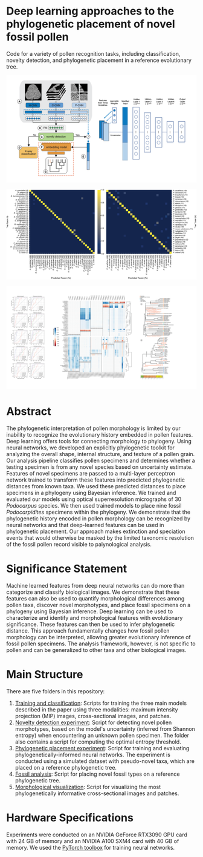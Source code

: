 # Deep learning approaches to the phylogenetic placement of novel fossil pollen
Code for a variety of pollen recognition tasks, including classification, novelty detection, and phylogenetic placement in a reference evolutionary tree. 

<p align="center">
  <img src="https://github.com/madaime2/Novel_Pollen_Phylogenetic_Placement/blob/main/Figs/Pipeline_MLP_Combined.png" width = 950 title="hover text">
  
<p align="center">
  <img src="https://github.com/madaime2/Novel_Pollen_Phylogenetic_Placement/blob/main/Figs/Confusion_Matrices_Averaged_Fused_Models_Arial_F.png" width = 950 title="hover text">
  
<p align="center">
  <img src="https://github.com/madaime2/Novel_Pollen_Phylogenetic_Placement/blob/main/Figs/ROC_Curves_Error_Matrices_Trees.png" title="hover text">

# Abstract
The phylogenetic interpretation of pollen morphology is limited by our inability to recognize the evolutionary history embedded in pollen features. Deep learning offers tools for connecting morphology to phylogeny. Using neural networks, we developed an explicitly phylogenetic toolkit for analyzing the overall shape, internal structure, and texture of a pollen grain. Our analysis pipeline classifies pollen specimens and determines whether a testing specimen is from any novel species based on uncertainty estimate. Features of novel specimens are passed to a multi-layer perceptron network trained to transform these features into predicted phylogenetic distances from known taxa. We used these predicted distances to place specimens in a phylogeny using Bayesian inference. We trained and evaluated our models using optical superresolution micrographs of 30 _Podocarpus_ species. We then used trained models to place nine fossil _Podocarpidites_ specimens within the phylogeny. We demonstrate that the phylogenetic history encoded in pollen morphology can be recognized by neural networks and that deep-learned features can be used in phylogenetic placement. Our approach makes extinction and speciation events that would otherwise be masked by the limited taxonomic resolution of the fossil pollen record visible to palynological analysis.

# Significance Statement 
Machine learned features from deep neural networks can do more than categorize and classify biological images. We demonstrate that these features can also be used to quantify morphological differences among pollen taxa, discover novel morphotypes, and place fossil specimens on a phylogeny using Bayesian inference. Deep learning can be used to characterize and identify and morphological features with evolutionary significance. These features can then be used to infer phylogenetic distance. This approach fundamentally changes how fossil pollen morphology can be interpreted, allowing greater evolutionary inference of fossil pollen specimens. The analysis framework, however, is not specific to pollen and can be generalized to other taxa and other biological images.

# Main Structure 
There are five folders in this repository:
1. [Training and classification](https://github.com/madaime2/Novel_Pollen_Phylogenetic_Placement/tree/main/00_Training_and_Classification): Scripts for training the three main models described in the paper using three modalities: maximum intensity projection (MIP) images, cross-sectional images, and patches.
2. [Novelty detection experiment](https://github.com/madaime2/Novel_Pollen_Phylogenetic_Placement/tree/main/01_Novelty_Detection_Experiment): Script for detecting novel pollen morphotypes, based on the model's uncertainty (inferred from Shannon entropy) when encountering an unknown pollen specimen. The folder also contains a script for computing the optimal entropy threshold.
3. [Phylogenetic placement experiment](https://github.com/madaime2/Novel_Pollen_Phylogenetic_Placement/tree/main/02_Phylogenetic_Placement_Experiment): Script for training and evaluating phylogenetically-informed neural networks. The experiment is conducted using a simulated dataset with pseudo-novel taxa, which are placed on a reference phylogenetic tree. 
4. [Fossil analysis](https://github.com/madaime2/Novel_Pollen_Phylogenetic_Placement/tree/main/03_Fossil_Analysis): Script for placing novel fossil types on a reference phylogenetic tree. 
5. [Morphological visualization](https://github.com/madaime2/Novel_Pollen_Phylogenetic_Placement/tree/main/04_Morphological_Visualization): Script for visualizing the most phylogenetically informative cross-sectional images and patches.

# Hardware Specifications
Experiments were conducted on an NVIDIA GeForce RTX3090 GPU card with 24 GB of memory and an NVIDIA A100 SXM4 card with 40 GB of memory. We used the [PyTorch toolbox](https://pytorch.org/) for training neural networks.

